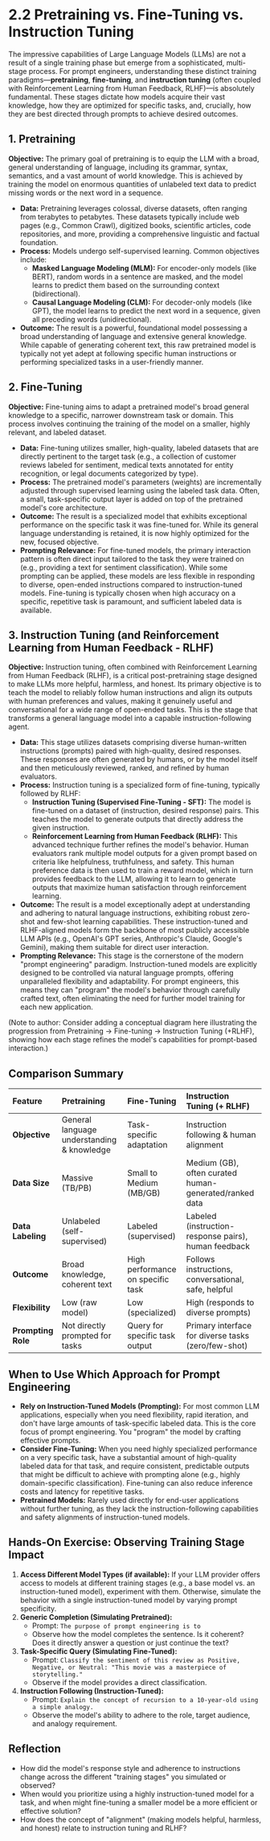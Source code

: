# 2.2 Pretraining vs. Fine-Tuning vs. Instruction Tuning

The impressive capabilities of Large Language Models (LLMs) are not a result of a single training phase but emerge from a sophisticated, multi-stage process. For prompt engineers, understanding these distinct training paradigms—**pretraining**, **fine-tuning**, and **instruction tuning** (often coupled with Reinforcement Learning from Human Feedback, RLHF)—is absolutely fundamental. These stages dictate how models acquire their vast knowledge, how they are optimized for specific tasks, and, crucially, how they are best directed through prompts to achieve desired outcomes.

## 1. Pretraining

**Objective:** The primary goal of pretraining is to equip the LLM with a broad, general understanding of language, including its grammar, syntax, semantics, and a vast amount of world knowledge. This is achieved by training the model on enormous quantities of unlabeled text data to predict missing words or the next word in a sequence.

*   **Data:** Pretraining leverages colossal, diverse datasets, often ranging from terabytes to petabytes. These datasets typically include web pages (e.g., Common Crawl), digitized books, scientific articles, code repositories, and more, providing a comprehensive linguistic and factual foundation.
*   **Process:** Models undergo self-supervised learning. Common objectives include:
    *   **Masked Language Modeling (MLM):** For encoder-only models (like BERT), random words in a sentence are masked, and the model learns to predict them based on the surrounding context (bidirectional).
    *   **Causal Language Modeling (CLM):** For decoder-only models (like GPT), the model learns to predict the next word in a sequence, given all preceding words (unidirectional).
*   **Outcome:** The result is a powerful, foundational model possessing a broad understanding of language and extensive general knowledge. While capable of generating coherent text, this raw pretrained model is typically not yet adept at following specific human instructions or performing specialized tasks in a user-friendly manner.

## 2. Fine-Tuning

**Objective:** Fine-tuning aims to adapt a pretrained model's broad general knowledge to a specific, narrower downstream task or domain. This process involves continuing the training of the model on a smaller, highly relevant, and labeled dataset.

*   **Data:** Fine-tuning utilizes smaller, high-quality, labeled datasets that are directly pertinent to the target task (e.g., a collection of customer reviews labeled for sentiment, medical texts annotated for entity recognition, or legal documents categorized by type).
*   **Process:** The pretrained model's parameters (weights) are incrementally adjusted through supervised learning using the labeled task data. Often, a small, task-specific output layer is added on top of the pretrained model's core architecture.
*   **Outcome:** The result is a specialized model that exhibits exceptional performance on the specific task it was fine-tuned for. While its general language understanding is retained, it is now highly optimized for the new, focused objective.
*   **Prompting Relevance:** For fine-tuned models, the primary interaction pattern is often direct input tailored to the task they were trained on (e.g., providing a text for sentiment classification). While some prompting can be applied, these models are less flexible in responding to diverse, open-ended instructions compared to instruction-tuned models. Fine-tuning is typically chosen when high accuracy on a specific, repetitive task is paramount, and sufficient labeled data is available.

## 3. Instruction Tuning (and Reinforcement Learning from Human Feedback - RLHF)

**Objective:** Instruction tuning, often combined with Reinforcement Learning from Human Feedback (RLHF), is a critical post-pretraining stage designed to make LLMs more helpful, harmless, and honest. Its primary objective is to teach the model to reliably follow human instructions and align its outputs with human preferences and values, making it genuinely useful and conversational for a wide range of open-ended tasks. This is the stage that transforms a general language model into a capable instruction-following agent.

*   **Data:** This stage utilizes datasets comprising diverse human-written instructions (prompts) paired with high-quality, desired responses. These responses are often generated by humans, or by the model itself and then meticulously reviewed, ranked, and refined by human evaluators.
*   **Process:** Instruction tuning is a specialized form of fine-tuning, typically followed by RLHF:
    *   **Instruction Tuning (Supervised Fine-Tuning - SFT):** The model is fine-tuned on a dataset of (instruction, desired response) pairs. This teaches the model to generate outputs that directly address the given instruction.
    *   **Reinforcement Learning from Human Feedback (RLHF):** This advanced technique further refines the model's behavior. Human evaluators rank multiple model outputs for a given prompt based on criteria like helpfulness, truthfulness, and safety. This human preference data is then used to train a reward model, which in turn provides feedback to the LLM, allowing it to learn to generate outputs that maximize human satisfaction through reinforcement learning.
*   **Outcome:** The result is a model exceptionally adept at understanding and adhering to natural language instructions, exhibiting robust zero-shot and few-shot learning capabilities. These instruction-tuned and RLHF-aligned models form the backbone of most publicly accessible LLM APIs (e.g., OpenAI's GPT series, Anthropic's Claude, Google's Gemini), making them suitable for direct user interaction.
*   **Prompting Relevance:** This stage is the cornerstone of the modern "prompt engineering" paradigm. Instruction-tuned models are explicitly designed to be controlled via natural language prompts, offering unparalleled flexibility and adaptability. For prompt engineers, this means they can "program" the model's behavior through carefully crafted text, often eliminating the need for further model training for each new application.

(Note to author: Consider adding a conceptual diagram here illustrating the progression from Pretraining -> Fine-tuning -> Instruction Tuning (+RLHF), showing how each stage refines the model's capabilities for prompt-based interaction.)

## Comparison Summary

| Feature           | Pretraining                                  | Fine-Tuning                                  | Instruction Tuning (+ RLHF)                               |
| :---------------- | :------------------------------------------- | :------------------------------------------- | :-------------------------------------------------------- |
| **Objective**     | General language understanding & knowledge   | Task-specific adaptation                     | Instruction following & human alignment                   |
| **Data Size**     | Massive (TB/PB)                              | Small to Medium (MB/GB)                      | Medium (GB), often curated human-generated/ranked data    |
| **Data Labeling** | Unlabeled (self-supervised)                  | Labeled (supervised)                         | Labeled (instruction-response pairs), human feedback      |
| **Outcome**       | Broad knowledge, coherent text               | High performance on specific task            | Follows instructions, conversational, safe, helpful       |
| **Flexibility**   | Low (raw model)                              | Low (specialized)                            | High (responds to diverse prompts)                         |
| **Prompting Role**| Not directly prompted for tasks              | Query for specific task output               | Primary interface for diverse tasks (zero/few-shot)       |

## When to Use Which Approach for Prompt Engineering

*   **Rely on Instruction-Tuned Models (Prompting):** For most common LLM applications, especially when you need flexibility, rapid iteration, and don't have large amounts of task-specific labeled data. This is the core focus of prompt engineering. You "program" the model by crafting effective prompts.
*   **Consider Fine-Tuning:** When you need highly specialized performance on a very specific task, have a substantial amount of high-quality labeled data for that task, and require consistent, predictable outputs that might be difficult to achieve with prompting alone (e.g., highly domain-specific classification). Fine-tuning can also reduce inference costs and latency for repetitive tasks.
*   **Pretrained Models:** Rarely used directly for end-user applications without further tuning, as they lack the instruction-following capabilities and safety alignments of instruction-tuned models.


## Hands-On Exercise: Observing Training Stage Impact

1.  **Access Different Model Types (if available):** If your LLM provider offers access to models at different training stages (e.g., a base model vs. an instruction-tuned model), experiment with them. Otherwise, simulate the behavior with a single instruction-tuned model by varying prompt specificity.
2.  **Generic Completion (Simulating Pretrained):**
    *   Prompt: `The purpose of prompt engineering is to`
    *   Observe how the model completes the sentence. Is it coherent? Does it directly answer a question or just continue the text?
3.  **Task-Specific Query (Simulating Fine-Tuned):**
    *   Prompt: `Classify the sentiment of this review as Positive, Negative, or Neutral: "This movie was a masterpiece of storytelling."`
    *   Observe if the model provides a direct classification.
4.  **Instruction Following (Instruction-Tuned):**
    *   Prompt: `Explain the concept of recursion to a 10-year-old using a simple analogy.`
    *   Observe the model's ability to adhere to the role, target audience, and analogy requirement.

## Reflection

*   How did the model's response style and adherence to instructions change across the different "training stages" you simulated or observed?
*   When would you prioritize using a highly instruction-tuned model for a task, and when might fine-tuning a smaller model be a more efficient or effective solution?
*   How does the concept of "alignment" (making models helpful, harmless, and honest) relate to instruction tuning and RLHF?
